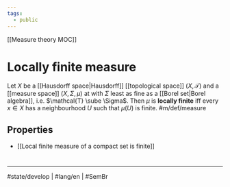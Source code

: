 ```yaml
---
tags:
  - public
---
```

[[Measure theory MOC]]
# Locally finite measure

Let $X$ be a [[Hausdorff space|Hausdorff]] [[topological space]] $(X, \mathcal{T})$ and a [[measure space]] $(X, \Sigma, \mu)$ at with $\Sigma$ least as fine as a [[Borel set|Borel algebra]], i.e. $\mathcal{T} \sube \Sigma$.
Then $\mu$ is **locally finite** iff every $x \in X$ has a neighbourhood $U$ such that $\mu(U)$ is finite. #m/def/measure

## Properties

- [[Local finite measure of a compact set is finite]]

#
---
#state/develop | #lang/en | #SemBr
